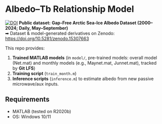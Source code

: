 # Albedo–Tb Relationship Model

[![DOI](https://zenodo.org/badge/DOI/10.5281/zenodo.15307663.svg)](https://doi.org/10.5281/zenodo.15307663)
**Public dataset:** 
**Gap-Free Arctic Sea-Ice Albedo Dataset (2000–2024; Daily, May–September)**  
➡ Dataset & model-generated derivatives on Zenodo: https://doi.org/10.5281/zenodo.15307663


This repo provides:
1) **Trained MATLAB models** (in `model/`, pre-trained models: overall model (Net.mat) and monthly models (e.g., Maynet.mat, Junnet.mat), tracked by **Git LFS**)
2) **Training script** (`train_month.m`)
3) **Inference scripts** (`inference.m`) to estimate albedo from new passive microwave/aux inputs.

## Requirements
- MATLAB (tested on R2020b)  
- OS: Windows 10/11

